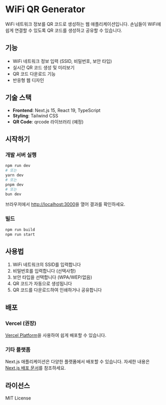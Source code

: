 # WiFi QR Generator

WiFi 네트워크 정보를 QR 코드로 생성하는 웹 애플리케이션입니다. 손님들이 WiFi에 쉽게 연결할 수 있도록 QR 코드를 생성하고 공유할 수 있습니다.

## 기능

- WiFi 네트워크 정보 입력 (SSID, 비밀번호, 보안 타입)
- 실시간 QR 코드 생성 및 미리보기
- QR 코드 다운로드 기능
- 반응형 웹 디자인

## 기술 스택

- **Frontend**: Next.js 15, React 19, TypeScript
- **Styling**: Tailwind CSS
- **QR Code**: qrcode 라이브러리 (예정)

## 시작하기

### 개발 서버 실행

```bash
npm run dev
# 또는
yarn dev
# 또는
pnpm dev
# 또는
bun dev
```

브라우저에서 [http://localhost:3000](http://localhost:3000)을 열어 결과를 확인하세요.

### 빌드

```bash
npm run build
npm run start
```

## 사용법

1. WiFi 네트워크의 SSID를 입력합니다
2. 비밀번호를 입력합니다 (선택사항)
3. 보안 타입을 선택합니다 (WPA/WEP/없음)
4. QR 코드가 자동으로 생성됩니다
5. QR 코드를 다운로드하여 인쇄하거나 공유합니다

## 배포

### Vercel (권장)

[Vercel Platform](https://vercel.com/new)을 사용하여 쉽게 배포할 수 있습니다.

### 기타 플랫폼

Next.js 애플리케이션은 다양한 플랫폼에서 배포할 수 있습니다. 자세한 내용은 [Next.js 배포 문서](https://nextjs.org/docs/app/building-your-application/deploying)를 참조하세요.

## 라이선스

MIT License
